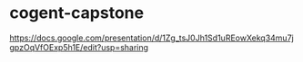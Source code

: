 # cogent-capstone

https://docs.google.com/presentation/d/1Zg_tsJ0Jh1Sd1uREowXekq34mu7jgpzOqVfOExp5h1E/edit?usp=sharing
